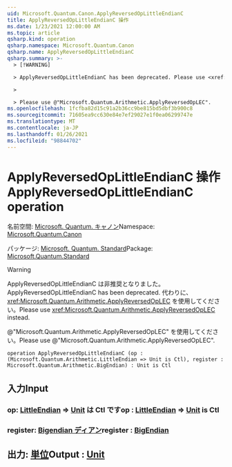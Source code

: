 ```yaml
---
uid: Microsoft.Quantum.Canon.ApplyReversedOpLittleEndianC
title: ApplyReversedOpLittleEndianC 操作
ms.date: 1/23/2021 12:00:00 AM
ms.topic: article
qsharp.kind: operation
qsharp.namespace: Microsoft.Quantum.Canon
qsharp.name: ApplyReversedOpLittleEndianC
qsharp.summary: >-
  > [!WARNING]

  > ApplyReversedOpLittleEndianC has been deprecated. Please use <xref:Microsoft.Quantum.Arithmetic.ApplyReversedOpLEC> instead.

  >

  > Please use @"Microsoft.Quantum.Arithmetic.ApplyReversedOpLEC".
ms.openlocfilehash: 1fcfba82d15c91a2b36cc9be815bd5dbf3b900c8
ms.sourcegitcommit: 71605ea9cc630e84e7ef29027e1f0ea06299747e
ms.translationtype: MT
ms.contentlocale: ja-JP
ms.lasthandoff: 01/26/2021
ms.locfileid: "98844702"
---
```

# <a name="applyreversedoplittleendianc-operation"></a><span data-ttu-id="e35cc-102">ApplyReversedOpLittleEndianC 操作</span><span class="sxs-lookup"><span data-stu-id="e35cc-102">ApplyReversedOpLittleEndianC operation</span></span>

<span data-ttu-id="e35cc-103">名前空間: [Microsoft. Quantum. キャノン](xref:Microsoft.Quantum.Canon)</span><span class="sxs-lookup"><span data-stu-id="e35cc-103">Namespace: [Microsoft.Quantum.Canon](xref:Microsoft.Quantum.Canon)</span></span>

<span data-ttu-id="e35cc-104">パッケージ: [Microsoft. Quantum. Standard](https://nuget.org/packages/Microsoft.Quantum.Standard)</span><span class="sxs-lookup"><span data-stu-id="e35cc-104">Package: [Microsoft.Quantum.Standard](https://nuget.org/packages/Microsoft.Quantum.Standard)</span></span>


> [!WARNING]
> <span data-ttu-id="e35cc-105">ApplyReversedOpLittleEndianC は非推奨となりました。</span><span class="sxs-lookup"><span data-stu-id="e35cc-105">ApplyReversedOpLittleEndianC has been deprecated.</span></span> <span data-ttu-id="e35cc-106">代わりに、<xref:Microsoft.Quantum.Arithmetic.ApplyReversedOpLEC> を使用してください。</span><span class="sxs-lookup"><span data-stu-id="e35cc-106">Please use <xref:Microsoft.Quantum.Arithmetic.ApplyReversedOpLEC> instead.</span></span>
>
> <span data-ttu-id="e35cc-107">@"Microsoft.Quantum.Arithmetic.ApplyReversedOpLEC" を使用してください。</span><span class="sxs-lookup"><span data-stu-id="e35cc-107">Please use @"Microsoft.Quantum.Arithmetic.ApplyReversedOpLEC".</span></span>



```qsharp
operation ApplyReversedOpLittleEndianC (op : (Microsoft.Quantum.Arithmetic.LittleEndian => Unit is Ctl), register : Microsoft.Quantum.Arithmetic.BigEndian) : Unit is Ctl
```


## <a name="input"></a><span data-ttu-id="e35cc-108">入力</span><span class="sxs-lookup"><span data-stu-id="e35cc-108">Input</span></span>

### <a name="op--littleendian--unit--is-ctl"></a><span data-ttu-id="e35cc-109">op: [LittleEndian](xref:Microsoft.Quantum.Arithmetic.LittleEndian) => [Unit](xref:microsoft.quantum.lang-ref.unit)  は Ctl です</span><span class="sxs-lookup"><span data-stu-id="e35cc-109">op : [LittleEndian](xref:Microsoft.Quantum.Arithmetic.LittleEndian) => [Unit](xref:microsoft.quantum.lang-ref.unit)  is Ctl</span></span>




### <a name="register--bigendian"></a><span data-ttu-id="e35cc-110">register: [Bigendian ディアン](xref:Microsoft.Quantum.Arithmetic.BigEndian)</span><span class="sxs-lookup"><span data-stu-id="e35cc-110">register : [BigEndian](xref:Microsoft.Quantum.Arithmetic.BigEndian)</span></span>





## <a name="output--unit"></a><span data-ttu-id="e35cc-111">出力: [単位](xref:microsoft.quantum.lang-ref.unit)</span><span class="sxs-lookup"><span data-stu-id="e35cc-111">Output : [Unit](xref:microsoft.quantum.lang-ref.unit)</span></span>

